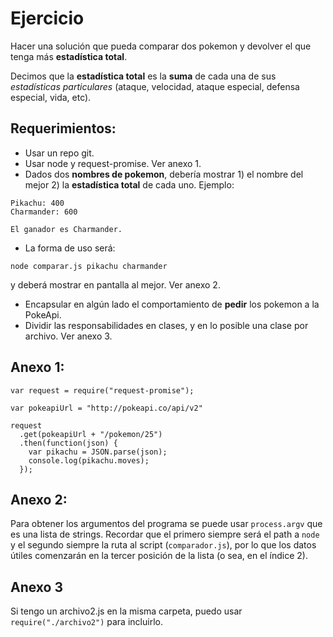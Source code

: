 # Ejercicio

Hacer una solución que pueda comparar dos pokemon y devolver el que tenga más **estadística total**.

Decimos que la **estadística total** es la **suma** de cada una de sus *estadísticas particulares* (ataque, velocidad, ataque especial, defensa especial, vida, etc).

## Requerimientos:
- Usar un repo git.
- Usar node y request-promise. Ver anexo 1.
- Dados dos **nombres de pokemon**, debería mostrar 1) el nombre del mejor 2) la **estadística total** de cada uno. Ejemplo:
```
Pikachu: 400
Charmander: 600

El ganador es Charmander.
```

- La forma de uso será:
```
node comparar.js pikachu charmander
```
y deberá mostrar en pantalla al mejor. Ver anexo 2.

- Encapsular en algún lado el comportamiento de **pedir** los pokemon a la PokeApi.
- Dividir las responsabilidades en clases, y en lo posible una clase por archivo. Ver anexo 3.

## Anexo 1:
```
var request = require("request-promise");

var pokeapiUrl = "http://pokeapi.co/api/v2"

request
  .get(pokeapiUrl + "/pokemon/25")
  .then(function(json) {
    var pikachu = JSON.parse(json);
    console.log(pikachu.moves);
  });
```

## Anexo 2:
Para obtener los argumentos del programa se puede usar `process.argv` que es una lista de strings. Recordar que el primero siempre será el path a `node` y el segundo siempre la ruta al script (`comparador.js`), por lo que los datos útiles comenzarán en la tercer posición de la lista (o sea, en el índice 2).

## Anexo 3
Si tengo un archivo2.js en la misma carpeta, puedo usar `require("./archivo2")` para incluirlo.

